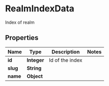 

# RealmIndexData

Index of realm

## Properties

Name | Type | Description | Notes
------------ | ------------- | ------------- | -------------
**id** | **Integer** | Id of the index | 
**slug** | **String** |  | 
**name** | **Object** |  | 



